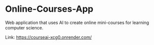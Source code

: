 # Online-Courses-App
 Web application that uses AI to create online mini-courses for learning computer science.

Link: https://courseai-xcg0.onrender.com/
